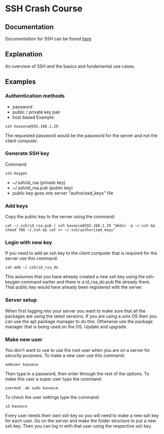 # SSH Crash Course

## Documentation
Documentation for SSH can be found [here](https://www.youtube.com/watch?v=hQWRp-FdTpc&list=WL&index=2)

## Explanation
An overview of SSH and the basics and fundamental use cases.

## Examples
### Authentication methods
- password
- public / private key pair
- host based
Example:
```
ssh kavooce@192.168.1.29
```

The requested password would be the password for the server and not the client computer.

### Generate SSH key
Command: 
```
ssh-keygen
```
- ~/.ssh/id_rsa (private key)
- ~/.ssh/id_rsa.pub (public key)
- public key goes into server "authorized_keys" file

### Add keys
Copy the public key to the server using the command: 
```
cat ~/.ssh/id_rsa.pub | ssh kavooce@192.168.1.29 "mkdir -p ~/.ssh && chmod 700 ~/.ssh && cat >> ~/.ssh/authorized_keys"
```

### Login with new key
If you need to add an ssh key to the client computer that is required for the server use this command:
```
ssh-add ~/.ssh/id_rsa_do
```
This assumes that you have already created a new ssh key using the ssh-keygen command earlier and there is a id_rsa_do.pub file already there. That public key would have already been registered with the server.

### Server setup
When first logging into your server you want to make sure that all the packages are using the latest versions. If you are using a unix OS then you can use the apt package manager to do this. Otherwise use the package manager that is being used on the OS. Update and upgrade.

### Make new user
You don't want to use to use the root user when you are on a server for security purposes. To make a new user use this command:
```
adduser kavooce
```

Then type in a password, then enter through the rest of the options. To make this user a super user type the command:
```
usermod -aG sudo kavooce
```
To check the user settings type the command:
```
id kavooce
```

Every user needs their own ssh key so you will need to make a new ssh key for each user. Go on the server and make the folder structure to put a new ssh key. Then you can log in with that user using the respective ssh key.

